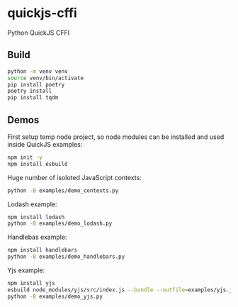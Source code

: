# quickjs-cffi

Python QuickJS CFFI

## Build

```bash
python -m venv venv
source venv/bin/activate
pip install poetry
poetry install
pip install tqdm
```

## Demos

First setup temp node project, so node modules can be installed and used inside QuickJS examples:

```bash
npm init -y
npm install esbuild
```

Huge number of isoloted JavaScript contexts:

```bash
python -B examples/demo_contexts.py
```

Lodash example:

```bash
npm install lodash
python -B examples/demo_lodash.py
```

Handlebas example:

```bash
npm install handlebars
python -B examples/demo_handlebars.py
```

Yjs example:

```bash
npm install yjs
esbuild node_modules/yjs/src/index.js --bundle --outfile=examples/yjs.js --format=iife --loader:.ts=ts --global-name="Y"
python -B examples/demo_yjs.py
```
